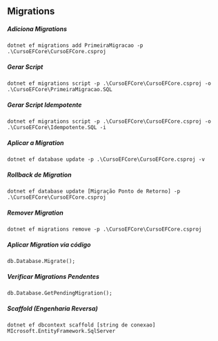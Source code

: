 ## Migrations
##### Adiciona Migrations
    dotnet ef migrations add PrimeiraMigracao -p .\CursoEFCore\CursoEFCore.csproj
##### Gerar Script
    dotnet ef migrations script -p .\CursoEFCore\CursoEFCore.csproj -o .\CursoEFCore\PrimeiraMigracao.SQL
##### Gerar Script Idempotente
    dotnet ef migrations script -p .\CursoEFCore\CursoEFCore.csproj -o .\CursoEFCore\Idempotente.SQL -i
##### Aplicar a Migration
    dotnet ef database update -p .\CursoEFCore\CursoEFCore.csproj -v
##### Rollback de Migration
    dotnet ef database update [Migração Ponto de Retorno] -p .\CursoEFCore\CursoEFCore.csproj
##### Remover Migration
    dotnet ef migrations remove -p .\CursoEFCore\CursoEFCore.csproj
##### Aplicar Migration via código
    db.Database.Migrate();
##### Verificar Migrations Pendentes
    db.Database.GetPendingMigration();
##### Scaffold (Engenharia Reversa)
    dotnet ef dbcontext scaffold [string de conexao] MIcrosoft.EntityFramework.SqlServer




